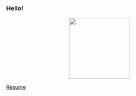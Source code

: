 ### Hello!

<p align="center">
  <img style="width: 164px;height: 164px;" src="https://user-images.githubusercontent.com/59418226/89773193-6c522700-db3e-11ea-9d51-3cfa214e2df4.png">
</p>

[Resume](https://ytype.github.io/portfolio/)
